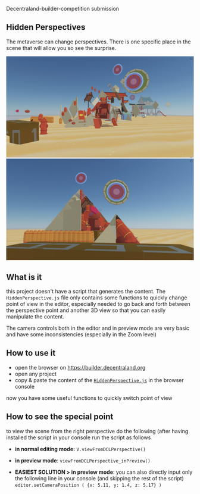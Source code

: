 Decentraland-builder-competition submission
## Hidden Perspectives

The metaverse can change perspectives.
There is one specific place in the scene that will allow you so see the surprise.

![](HiddenPerspective_view01.jpg)
![](HiddenPerspective_view02.jpg)

## What is it
this project doesn't have a script that generates the content. The `HiddenPerspective.js` file only contains some functions to quickly change point of view in the editor, especially needed to go back and forth between the perspective point and another 3D view so that you can easily manipulate the content.

The camera controls both in the editor and in preview mode are very basic and have some inconsistencies (especially in the Zoom level)

## How to use it

- open the browser on https://builder.decentraland.org
- open any project
- copy & paste the content of the [`HiddenPerspective.js`](./HiddenPerspective.js) in the browser console

now you have some useful functions to quickly switch point of view

## How to see the special point

to view the scene from the right perspective do the following
(after having installed the script in your console run the script as follows

- **in normal editing mode:** 
`V.viewFromDCLPerspective()`

- **in preview mode**:
`viewFromDCLPerspective_inPreview()`

- **EASIEST SOLUTION > in preview mode**: you can also directly input only the following line in your console (and skipping the rest of the script)
`editor.setCameraPosition ( {x: 5.11, y: 1.4, z: 5.17} )`

